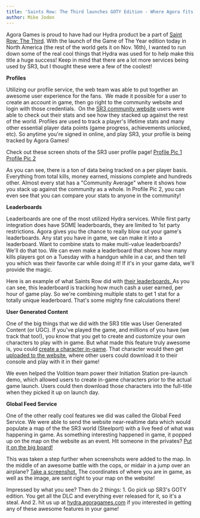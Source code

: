 ```yaml
---
title: 'Saints Row: The Third launches GOTY Edition - Where Agora fits in'
author: Mike Jodon
---
```

Agora Games is proud to have had our Hydra product be a part of [Saint Row: The Third](http://www.saintsrow.com/). With the launch of the Game of The Year edition today in North America (the rest of the world gets it on Nov. 16th), I wanted to run down some of the real cool things that Hydra was used for to help make this title a huge success! Keep in mind that there are a lot more services being used by SR3, but I thought these were a few of the coolest!

 **Profiles**

 Utilizing our profile service, the web team was able to put together an awesome user experience for the fans.  We made it possible for a user to create an account in game, then go right to the community website and login with those credentials.  On the [SR3 community website](http://www.saintsrow.com/community) users were able to check out their stats and see how they stacked up against the rest of the world. Profiles are used to track a player's lifetime stats and many other essential player data points (game progress, achievements unlocked, etc). So anytime you're signed in online, and play SR3, your profile is being tracked by Agora Games!

 Check out these screen shots of the SR3 user profile page! [Profile Pic 1](https://s3.amazonaws.com/uploads.hipchat.com/9155/22229/rfn0a7avwm85dgl/Screen%20Shot%202012-11-06%20at%202.39.13%20PM.png) [Profile Pic 2](https://s3.amazonaws.com/uploads.hipchat.com/9155/24388/5oat09clo0nnxw8/Screen%20Shot%202012-11-06%20at%202.39.47%20PM.png)

 As you can see, there is a ton of data being tracked on a per player basis. Everything from total kills, money earned, missions complete and hundreds other. Almost every stat has a "Community Average" where it shows how you stack up against the community as a whole. In Profile Pic 2, you can even see that you can compare your stats to anyone in the community!

 **Leaderboards**

 Leaderboards are one of the most utilized Hydra services. While first party integration does have SOME leaderboards, they are limited to 1st party restrictions. Agora gives you the chance to really blow out your game's leaderboards. Any stat you have in game, we can make it into a leaderboard. Want to combine stats to make multi-value leaderboards? We'll do that too. We can even make a leaderboard that shows how many kills players got on a Tuesday with a handgun while in a car, and then tell you which was their favorite car while doing it! If it's in your game data, we'll provide the magic.

 Here is an example of what Saints Row did with [their leaderboards. ](https://s3.amazonaws.com/uploads.hipchat.com/9155/24388/idi0lh4k461vok3/Screen%20Shot%202012-11-06%20at%203.16.00%20PM.png) As you can see, this leaderboard is tracking how much cash a user earned, per hour of game play. So we're combining multiple stats to get 1 stat for a totally unique leaderboard. That's some mighty fine calculations there!

 **User Generated Content**

 One of the big things that we did with the SR3 title was User Generated Content (or UGC). If you've played the game, and millions of you have (we track that too!), you know that you get to create and customize your own characters to play with in game. But what made this feature truly awesome is, you could [create a character in-game](https://s3.amazonaws.com/uploads.hipchat.com/9155/22229/8jdre3s0v51nqqq/BigBarbraingame.png). That character would then get [uploaded to the website,](https://s3.amazonaws.com/uploads.hipchat.com/9155/22229/cqwficw4tw42z4p/Screen%20Shot%202012-11-06%20at%203.52.34%20PM.png) where other users could download it to their console and play with it in their game!

 We even helped the Volition team power their Initiation Station pre-launch demo, which allowed users to create in-game characters prior to the actual game launch. Users could then download those characters into the full-title when they picked it up on launch day.

 **Global Feed Service**

 One of the other really cool features we did was called the Global Feed Service. We were able to send the website near-realtime data which would populate a map of the the SR3 world (Steelport) with a live feed of what was happening in game. As something interesting happened in game, it popped up on the map on the website as an event. Hit someone in the privates? [Put it on the big board!](https://s3.amazonaws.com/uploads.hipchat.com/9155/22229/enxbofnjv0r9raj/Screen%20Shot%202012-11-06%20at%202.56.56%20PM.png)

 This was taken a step further when screenshots were added to the map. In the middle of an awesome battle with the cops, or midair in a jump over an airplane? [Take a screenshot.](https://s3.amazonaws.com/uploads.hipchat.com/9155/22229/xuxtsa6987k6h6b/Screen%20Shot%202012-11-06%20at%204.49.01%20PM.png) The coordinates of where you are in game, as well as the image, are sent right to your map on the website!

 Impressed by what you see? Then do 2 things: 1. Go pick up SR3's GOTY edition. You get all the DLC and everything ever released for it, so it's a steal. And 2. hit us up at [hydra.agoragames.com](hydra.agoragames.com) if you interested in getting any of these awesome features in your game!
